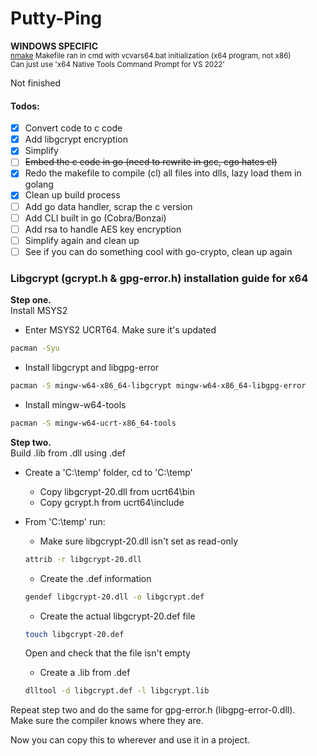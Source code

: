 # Putty-Ping

**WINDOWS SPECIFIC** <br />
<sub><ins>nmake</ins> Makefile ran in cmd with vcvars64.bat initialization (x64 program, not x86)</sub> <br />
<sub>Can just use 'x64 Native Tools Command Prompt for VS 2022'</sub>

Not finished

#### Todos: <br />
- [x] Convert code to c code <br />
- [x] Add libgcrypt encryption <br />
- [x] Simplify <br />
- [ ] ~~Embed the c code in go (need to rewrite in gcc, cgo hates cl)~~ <br />
- [x] Redo the makefile to compile (cl) all files into dlls, lazy load them in golang <br />
- [x] Clean up build process <br />
- [ ] Add go data handler, scrap the c version <br />
- [ ] Add CLI built in go (Cobra/Bonzai) <br />
- [ ] Add rsa to handle AES key encryption <br />
- [ ] Simplify again and clean up <br />
- [ ] See if you can do something cool with go-crypto, clean up again <br />

### Libgcrypt (gcrypt.h & gpg-error.h) installation guide for x64

**Step one.** <br />
Install MSYS2

* Enter MSYS2 UCRT64. Make sure it's updated <br />
``` bash
pacman -Syu
```
* Install libgcrypt and libgpg-error
``` bash
pacman -S mingw-w64-x86_64-libgcrypt mingw-w64-x86_64-libgpg-error
```
* Install mingw-w64-tools
``` bash
pacman -S mingw-w64-ucrt-x86_64-tools
```

**Step two.** <br />
Build .lib from .dll using .def

* Create a 'C:\temp' folder, cd to 'C:\temp'
  * Copy libgcrypt-20.dll from ucrt64\bin
  * Copy gcrypt.h from ucrt64\include
* From 'C:\temp' run:
  * Make sure libgcrypt-20.dll isn't set as read-only
  ``` bash
  attrib -r libgcrypt-20.dll
  ```
  * Create the .def information
  ``` bash
  gendef libgcrypt-20.dll -o libgcrypt.def
  ```
  * Create the actual libgcrypt-20.def file
  ``` bash
  touch libgcrypt-20.def
  ```
  Open and check that the file isn't empty
  
  * Create a .lib from .def
  ``` bash
  dlltool -d libgcrypt.def -l libgcrypt.lib
  ```

Repeat step two and do the same for gpg-error.h (libgpg-error-0.dll). <br />
Make sure the compiler knows where they are.

Now you can copy this to wherever and use it in a project.
